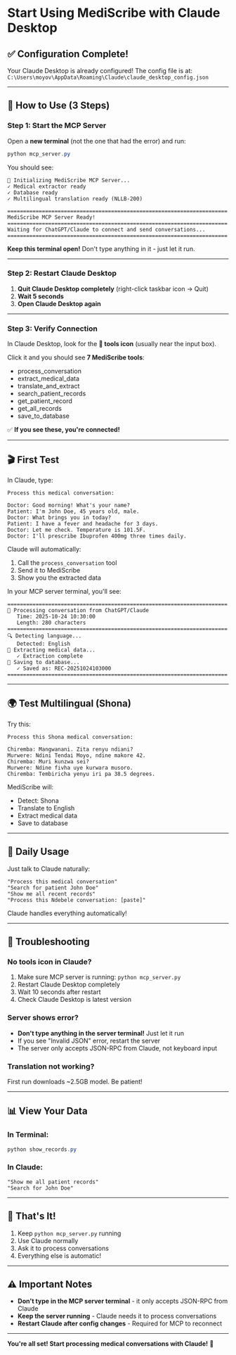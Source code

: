 # Start Using MediScribe with Claude Desktop

## ✅ Configuration Complete!

Your Claude Desktop is already configured! The config file is at:
`C:\Users\moyov\AppData\Roaming\Claude\claude_desktop_config.json`

---

## 🚀 How to Use (3 Steps)

### Step 1: Start the MCP Server

Open a **new terminal** (not the one that had the error) and run:

```powershell
python mcp_server.py
```

You should see:

```
🚀 Initializing MediScribe MCP Server...
✓ Medical extractor ready
✓ Database ready
✓ Multilingual translation ready (NLLB-200)

======================================================================
MediScribe MCP Server Ready!
======================================================================
Waiting for ChatGPT/Claude to connect and send conversations...
======================================================================
```

**Keep this terminal open!** Don't type anything in it - just let it run.

---

### Step 2: Restart Claude Desktop

1. **Quit Claude Desktop completely** (right-click taskbar icon → Quit)
2. **Wait 5 seconds**
3. **Open Claude Desktop again**

---

### Step 3: Verify Connection

In Claude Desktop, look for the **🔧 tools icon** (usually near the input box).

Click it and you should see **7 MediScribe tools**:

- process_conversation
- extract_medical_data
- translate_and_extract
- search_patient_records
- get_patient_record
- get_all_records
- save_to_database

✅ **If you see these, you're connected!**

---

## 🎬 First Test

In Claude, type:

```
Process this medical conversation:

Doctor: Good morning! What's your name?
Patient: I'm John Doe, 45 years old, male.
Doctor: What brings you in today?
Patient: I have a fever and headache for 3 days.
Doctor: Let me check. Temperature is 101.5F.
Doctor: I'll prescribe Ibuprofen 400mg three times daily.
```

Claude will automatically:

1. Call the `process_conversation` tool
2. Send it to MediScribe
3. Show you the extracted data

In your MCP server terminal, you'll see:

```
======================================================================
📝 Processing conversation from ChatGPT/Claude
   Time: 2025-10-24 10:30:00
   Length: 280 characters
======================================================================
🔍 Detecting language...
   Detected: English
🔬 Extracting medical data...
   ✓ Extraction complete
💾 Saving to database...
   ✓ Saved as: REC-20251024103000
======================================================================
```

---

## 🌍 Test Multilingual (Shona)

Try this:

```
Process this Shona medical conversation:

Chiremba: Mangwanani. Zita renyu ndiani?
Murwere: Ndini Tendai Moyo, ndine makore 42.
Chiremba: Muri kunzwa sei?
Murwere: Ndine fivha uye kurwara musoro.
Chiremba: Tembiricha yenyu iri pa 38.5 degrees.
```

MediScribe will:

- Detect: Shona
- Translate to English
- Extract medical data
- Save to database

---

## 💬 Daily Usage

Just talk to Claude naturally:

```
"Process this medical conversation"
"Search for patient John Doe"
"Show me all recent records"
"Process this Ndebele conversation: [paste]"
```

Claude handles everything automatically!

---

## 🐛 Troubleshooting

### No tools icon in Claude?

1. Make sure MCP server is running: `python mcp_server.py`
2. Restart Claude Desktop completely
3. Wait 10 seconds after restart
4. Check Claude Desktop is latest version

### Server shows error?

- **Don't type anything in the server terminal!** Just let it run
- If you see "Invalid JSON" error, restart the server
- The server only accepts JSON-RPC from Claude, not keyboard input

### Translation not working?

First run downloads ~2.5GB model. Be patient!

---

## 📊 View Your Data

### In Terminal:

```powershell
python show_records.py
```

### In Claude:

```
"Show me all patient records"
"Search for John Doe"
```

---

## 🎉 That's It!

1. Keep `python mcp_server.py` running
2. Use Claude normally
3. Ask it to process conversations
4. Everything else is automatic!

---

## ⚠️ Important Notes

- **Don't type in the MCP server terminal** - it only accepts JSON-RPC from Claude
- **Keep the server running** - Claude needs it to process conversations
- **Restart Claude after config changes** - Required for MCP to reconnect

---

**You're all set! Start processing medical conversations with Claude!** 🎉
